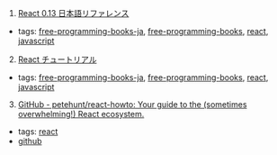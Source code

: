 1. [React 0.13 日本語リファレンス](http://js.studio-kingdom.com/react)
  * tags: [free-programming-books-ja](tags/free-programming-books-ja.md), [free-programming-books](tags/free-programming-books.md), [react](tags/react.md), [javascript](tags/javascript.md)
2. [React チュートリアル](https://facebook.github.io/react/docs/tutorial-ja-JP.html)
  * tags: [free-programming-books-ja](tags/free-programming-books-ja.md), [free-programming-books](tags/free-programming-books.md), [react](tags/react.md), [javascript](tags/javascript.md)
3. [GitHub - petehunt/react-howto: Your guide to the (sometimes overwhelming!) React ecosystem.](https://github.com/petehunt/react-howto)
  * tags: [react](tags/react.md)
  * [github](https://github.com/petehunt/react-howto)
